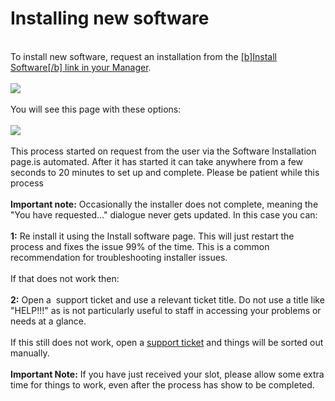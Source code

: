 <h1>Installing new software</h1>

        
<br>
To install new software, request an installation from the <a href="https://www.feralhosting.com/manager/">[b]Install Software[&#x2F;b] link in your Manager</a>.<br>
<br>
<img src="https://raw.github.com/feralhosting/feralfilehosting/master/Feral%20Wiki/0%20Generic/install_software_link.png"><br>
<br>
You will see this page with these options:<br>
<br>
<img src="https://raw.github.com/feralhosting/feralfilehosting/master/Feral%20Wiki/0%20Generic/install_software_page.png"><br>
<br>
This process started on request from the user via the Software Installation page.is automated. After it has started it can take anywhere from a few seconds to 20 minutes to set up and complete. Please be patient while this process <br>
<br>
<strong>Important note:</strong> Occasionally the installer does not complete, meaning the &quot;You have requested...&quot; dialogue never gets updated. In this case you can:<br>
<br>
<strong>1:</strong> Re install it using the Install software page. This will just restart the process and fixes the issue 99% of the time. This is a common recommendation for troubleshooting installer issues.<br>
<br>
If that does not work then:<br>
<br>
<strong>2:</strong> Open a&nbsp; support ticket and use a relevant ticket title. Do not use a title like &quot;HELP!!!&quot; as is not particularly useful to staff in accessing your problems or needs at a glance.<br>
<br>
If this still does not work, open a <a href="https://www.feralhosting.com/manager/tickets/new">support ticket</a> and things will be sorted out manually.<br>
<br>
<strong>Important Note:</strong> If you have just received your slot, please allow some extra time for things to work, even after the process has show to be completed.<br>
<br>

